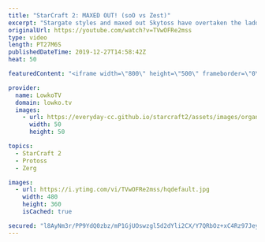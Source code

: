 ```yaml
---
title: "StarCraft 2: MAXED OUT! (soO vs Zest)"
excerpt: "Stargate styles and maxed out Skytoss have overtaken the ladder over the last few weeks. With the changes made to the Infestor it seems that in a way the tables have turned from Zerg turtling to maxed out Infestors to Protoss turtling to maxed out Skytoss.  In this game of top-level StarCraft 2 between"
originalUrl: https://youtube.com/watch?v=TVwOFRe2mss
type: video
length: PT27M6S
publishedDateTime: 2019-12-27T14:58:42Z
heat: 50

featuredContent: "<iframe width=\"800\" height=\"500\" frameborder=\"0\" src=\"https://www.youtube.com/embed/TVwOFRe2mss\" allow=\"accelerometer; autoplay; encrypted-media; gyroscope; picture-in-picture\" allowfullscreen></iframe>"

provider:
  name: LowkoTV
  domain: lowko.tv
  images:
    - url: https://everyday-cc.github.io/starcraft2/assets/images/organizations/lowko.tv-50x50.jpg
      width: 50
      height: 50

topics:
  - StarCraft 2
  - Protoss
  - Zerg

images:
  - url: https://i.ytimg.com/vi/TVwOFRe2mss/hqdefault.jpg
    width: 480
    height: 360
    isCached: true

secured: "l8AyNm3r/PP9YdQ0zbz/mP1GjUOswzgl5d2dYli2CX/Y7QRbOz+xC4Rz97Jey8YlgRkMlUb3PSt7b4ue86npN4caMkxQn9AySc6nqAtC1Eyg9aka2tQIIGZufaQ7QgZm5ALOUG4wopd4xKJkrDVb3oypEbP42LgaYtaDdrkuDYMOXuEbyLKZ8iO2WlCLLGNLKuBbBXBmnGVLSCmrYwgNTsqByKLL8G6P5N7ExASMK6FS4h3irZ48H9/ZLwqlhpMNl7CeKrDwMYo9FtYeJtNyHFg1eMtRuDAEa+5rjDcgWZa7MXz8X0QN1w2Gk7lY7oMrJKEX0WxyiYONKAULkkjtM/u0nH/XYqbaSSnbZQzkaQLMTE8W6rjwTD7NQ/vhHofJwvpNPexvhyH2XQKH6G3ZoZ78DKNtX+yMOOXpZGexZ7M=;v9KKHxFpS72RkQOHiFiLOg=="
---
```


